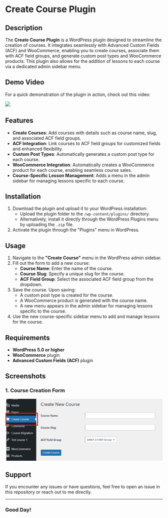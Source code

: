 # Create Course Plugin

## Description

The **Create Course Plugin** is a WordPress plugin designed to streamline the creation of courses. It integrates seamlessly with Advanced Custom Fields (ACF) and WooCommerce, enabling you to create courses, associate them with ACF field groups, and generate custom post types and WooCommerce products. This plugin also allows for the addition of lessons to each course via a dedicated admin sidebar menu.

## Demo Video

For a quick demonstration of the plugin in action, check out this video:

[<img src="https://img.youtube.com/vi/djIglDOujIo/0.jpg">](https://www.youtube.com/watch?v=djIglDOujIo)

## Features

- **Create Courses**: Add courses with details such as course name, slug, and associated ACF field groups.
- **ACF Integration**: Link courses to ACF field groups for customized fields and enhanced flexibility.
- **Custom Post Types**: Automatically generates a custom post type for each course.
- **WooCommerce Integration**: Automatically creates a WooCommerce product for each course, enabling seamless course sales.
- **Course-Specific Lesson Management**: Adds a menu in the admin sidebar for managing lessons specific to each course.

## Installation

1. Download the plugin and upload it to your WordPress installation:
   - Upload the plugin folder to the `/wp-content/plugins/` directory.
   - Alternatively, install it directly through the WordPress Plugins menu by uploading the `.zip` file.
2. Activate the plugin through the "Plugins" menu in WordPress.

## Usage

1. Navigate to the **"Create Course"** menu in the WordPress admin sidebar.
2. Fill out the form to add a new course:
   - **Course Name**: Enter the name of the course.
   - **Course Slug**: Specify a unique slug for the course.
   - **ACF Field Group**: Select the associated ACF field group from the dropdown.
3. Save the course. Upon saving:
   - A custom post type is created for the course.
   - A WooCommerce product is generated with the course name.
   - A new menu appears in the admin sidebar for managing lessons specific to the course.
4. Use the new course-specific sidebar menu to add and manage lessons for the course.

## Requirements

- **WordPress 5.0 or higher**
- **WooCommerce** plugin
- **Advanced Custom Fields (ACF)** plugin

## Screenshots

### 1. Course Creation Form

![Screenshot of the Create Course form](https://raw.githubusercontent.com/dipankol09/wordpress-course-create/main/Screenshot%20course%20create.png)

## Support

If you encounter any issues or have questions, feel free to open an issue in this repository or reach out to me directly.

---

### Good Day!
